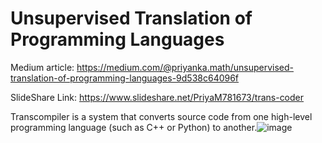# Unsupervised Translation of Programming Languages

Medium article: https://medium.com/@priyanka.math/unsupervised-translation-of-programming-languages-9d538c64096f

SlideShare Link: https://www.slideshare.net/PriyaM781673/trans-coder

Transcompiler is a system that converts source code from one high-level programming language (such as C++ or Python) to another.![image](https://user-images.githubusercontent.com/21059586/144098023-83b66da3-9081-47b2-9ef4-035f16ceaf4a.png)

